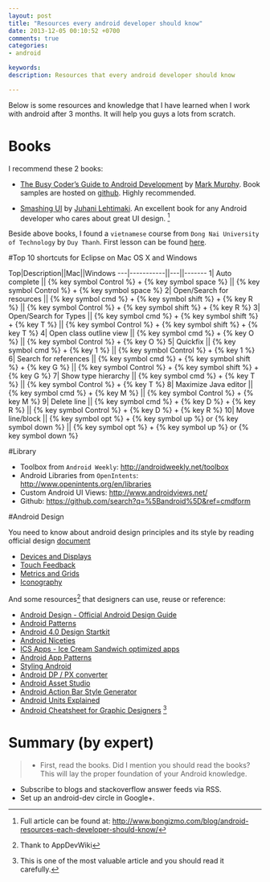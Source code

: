 ```yaml
---
layout: post
title: "Resources every android developer should know"
date: 2013-12-05 00:10:52 +0700
comments: true
categories: 
- android 

keywords: 
description: Resources that every android developer should know

---
```


Below is some resources and knowledge that I have learned when I work with android after 3 months. It will help you guys a lots from scratch.

# Books

I recommend these 2 books:

* [The Busy Coder’s Guide to Android Development](http://commonsware.com/Android/) by [Mark Murphy](http://commonsware.com/blog/). Book samples are hosted on [github](https://github.com/commonsguy/cw-omnibus/). Highly recommended.

* [Smashing UI](http://www.androiduipatterns.com/p/smashing-android-ui.html) by [Juhani Lehtimaki](https://plus.google.com/102272971619910906878/posts). An excellent book for any Android developer who cares about great UI design. [^1]

Beside above books, I found a `vietnamese` course from `Dong Nai University of Technology` by `Duy Thanh`. First lesson can be found [here](http://duythanhcse.wordpress.com/2013/03/19/bai-t%E1%BA%ADp-1-lam-quen-v%E1%BB%9Bi-moi-tr%C6%B0%E1%BB%9Dng-phat-tri%E1%BB%83n-di%E1%BB%87n-tho%E1%BA%A1i-di-d%E1%BB%99ng/).

#Top 10 shortcuts for Eclipse on Mac OS X and Windows

Top|Description||Mac||Windows
---|-----------||---||-------
1|	Auto complete  				|| {% key symbol Control %} + {% key symbol space %}	||	{% key symbol Control %} + {% key symbol space %}
2|	Open/Search for resources	|| {% key symbol cmd %} + {% key symbol shift %} + {% key R %}	|| {% key symbol Control %} + {% key symbol shift %} + {% key R %}
3|   Open/Search for Types   	|| {% key symbol cmd %} + {% key symbol shift %} + {% key T %}	||	{% key symbol Control %} + {% key symbol shift %} + {% key T %}
4|   Open class outline view	|| {% key symbol cmd %} + {% key O %}	||	{% key symbol Control %} + {% key O %}
5|   Quickfix   				|| {% key symbol cmd %} + {% key 1 %}	||	{% key symbol Control %} + {% key 1 %}
6|   Search for references   	|| {% key symbol cmd %} + {% key symbol shift %} + {% key G %}	||	{% key symbol Control %} + {% key symbol shift %} + {% key G %}
7|   Show type hierarchy   		|| {% key symbol cmd %} + {% key T %}	||	{% key symbol Control %} + {% key T %}
8|   Maximize Java editor   	|| {% key symbol cmd %} + {% key M %}	||	{% key symbol Control %} + {% key M %}
9|   Delete line   				|| {% key symbol cmd %} + {% key D %} + {% key R %}	||	{% key symbol Control %} + {% key D %} + {% key R %}
10|   Move line/block   		|| {% key symbol opt %} + {% key symbol up %} or {% key symbol down %}	||	{% key symbol opt %} + {% key symbol up %} or {% key symbol down %}

#Library

* Toolbox from `Android Weekly`: http://androidweekly.net/toolbox
* Android Libraries from `OpenIntents`: http://www.openintents.org/en/libraries
* Custom Android UI Views: http://www.androidviews.net/
* Github: https://github.com/search?q=%5Bandroid%5D&ref=cmdform

#Android Design

You need to know about android design principles and its style by reading official design [document](http://developer.android.com/design/get-started/principles.html)

* [Devices and Displays](http://developer.android.com/design/style/devices-displays.html)
* [Touch Feedback](http://developer.android.com/design/style/touch-feedback.html)
* [Metrics and Grids](http://developer.android.com/design/style/metrics-grids.html)
* [Iconography](http://developer.android.com/design/style/iconography.html)

And some resources[^2] that designers can use, reuse or reference:

* [Android Design - Official Android Design Guide](http://developer.android.com/design/index.html)
* [Android Patterns](http://androidpatterns.com/)
* [Android 4.0 Design Startkit](http://www.androiddesign.info/)
* [Android Niceties](http://androidniceties.tumblr.com/)
* [ICS Apps - Ice Cream Sandwich optimized apps](http://ics-apps.tumblr.com/)
* [Android App Patterns](http://android-app-patterns.com/)
* [Styling Android](http://blog.stylingandroid.com/)
* [Android DP / PX converter](http://labs.skinkers.com/content/android_dp_px_calculator/)
* [Android Asset Studio](http://android-ui-utils.googlecode.com/hg/asset-studio/dist/index.html)
* [Android Action Bar Style Generator](http://jgilfelt.github.com/android-actionbarstylegenerator/index.html)
* [Android Units Explained](http://blog.edwinevans.me/?p=131)
* [Android Cheatsheet for Graphic Designers](http://petrnohejl.github.io/Android-Cheatsheet-For-Graphic-Designers/) [^3]


# Summary (by expert)

>* First, read the books. Did I mention you should read the books? This will lay the proper foundation of your Android knowledge.
* Subscribe to blogs and stackoverflow answer feeds via RSS.
* Set up an android-dev circle in Google+.


[^1]: Full article can be found at: http://www.bongizmo.com/blog/android-resources-each-developer-should-know/
[^2]: Thank to AppDevWiki
[^3]: This is one of the most valuable article and you should read it carefully.


